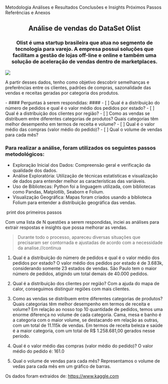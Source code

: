 Metodologia
Análises e Resultados
Conclusões e Insights
Próximos Passos
Referências e Anexos

<h2 align="center">Análise de vendas do DataSet Olist</h2>
<h3 align="center">Olist é uma startup brasileira que atua no segmento de tecnologia para varejo. A empresa possui soluções que facilitam a gestão de lojas off-line e online e também uma solução de aceleração de vendas dentro de marketplaces.</h3>
<img src="https://github.com/grazysmelo/Analise-de-vendas/blob/main/capa%20do%20relat%C3%B3rio.jpg" align="center">

<p>A partir desses dados, tenho como objetivo descobrir semelhanças e preferências entre os clientes, padrões de compras, sazonalidade das vendas e receitas geradas por categoria dos produtos.</p>
- #### Perguntas à serem respondidas: ####
    - [ ] Qual é a distribuição do número de pedidos e qual é o valor médio dos pedidos por estado? 
    - [ ] Qual é a distribuição dos clientes por região?
    - [ ] Como as vendas se distribuem entre diferentes categorias de produtos? Quais categorias têm melhor desempenho em termos de receita e volume?
    - [ ] Qual é o valor médio das compras (valor médio do pedido)?
    - [ ] Qual o volume de vendas para cada mês?

### Para realizar a análise, foram utilizados os seguintes passos metodológicos:
- Exploração Inicial dos Dados: Compreensão geral e verificação da qualidade dos dados.
- Análise Exploratória: Utilização de técnicas estatísticas e visualização de dados para entender melhor as características das variáveis.
- Uso de Bibliotecas: Python foi a linguagem utilizada, com bibliotecas como Pandas, Matplotlib, Seaborn e Folium.
- Visualização Geográfica: Mapas foram criados usando a biblioteca Folium para entender a distribuição geográfica das vendas.











<img src=""> print dos primeiros passos

Com uma lista de N questões a serem respondidas, inciei as análises para extrair respostas e insights que possa melhorar as vendas.
> Durante todo o processo, apareceu diversas situações que precisaram ser contornada e ajustadas de acordo com a necessidade da analise.//continua

1. Qual é a distribuição do número de pedidos e qual é o valor médio dos pedidos por estado? 
O valor médio dos pedidos por estado é de 3.683k, considerando somente 23 estados de vendas. 
São Paulo tem o maior número de pedidos, atigindo um total demais de 40.000 pedidos.

2. Qual é a distribuição dos clientes por região?
Com a ajuda do mapa de calor, conseguimos distinguir regiôes com mais clientes.

3. Como as vendas se distribuem entre diferentes categorias de produtos? Quais categorias têm melhor desempenho em termos de receita e volume?
Em relação ao nosso top 10 quantidade de pedidos, temos uma enorme diferença no volume de cada categoria. Cama, mesa e banho é a categoria 
com o maior volume, se destacando em relação as outras, com um total de 11.115k de vendas.
Em termos de receita beleza e saúde é a maior categoria, com um total de R$ 1.258.681,00 gerados nesse período.

4. Qual é o valor médio das compras (valor médio do pedido)?
O valor médio do pedido é:  161.0

5. Qual o volume de vendas para cada mês?
Representamos o volume de vedas para cada mês em um gráfico de barras.

 
Os dados foram extraidos de: https://www.kaggle.com
